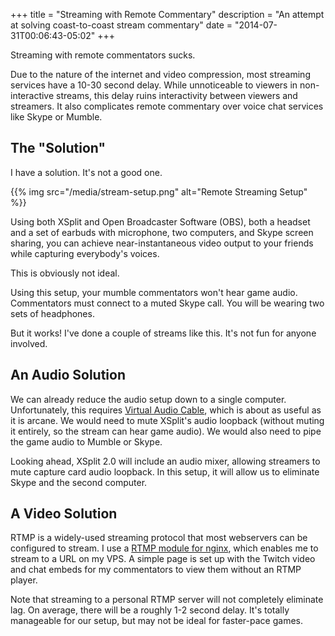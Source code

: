 +++
title = "Streaming with Remote Commentary"
description = "An attempt at solving coast-to-coast stream commentary"
date = "2014-07-31T00:06:43-05:02"
+++

Streaming with remote commentators sucks.

Due to the nature of the internet and video compression, most streaming services have a 10-30 second delay. While unnoticeable to viewers in non-interactive streams, this delay ruins interactivity between viewers and streamers. It also complicates remote commentary over voice chat services like Skype or Mumble.

## The "Solution"

I have a solution. It's not a good one.

{{% img src="/media/stream-setup.png" alt="Remote Streaming Setup" %}}

Using both XSplit and Open Broadcaster Software (OBS), both a headset and a set of earbuds with microphone, two computers, and Skype screen sharing, you can achieve near-instantaneous video output to your friends while capturing everybody's voices.

This is obviously not ideal.

Using this setup, your mumble commentators won't hear game audio. Commentators must connect to a muted Skype call. You will be wearing two sets of headphones.

But it works! I've done a couple of streams like this. It's not fun for anyone involved.

## An Audio Solution

We can already reduce the audio setup down to a single computer. Unfortunately, this requires [Virtual Audio Cable](http://software.muzychenko.net/eng/vac.htm), which is about as useful as it is arcane. We would need to mute XSplit's audio loopback (without muting it entirely, so the stream can hear game audio). We would also need to pipe the game audio to Mumble or Skype.

Looking ahead, XSplit 2.0 will include an audio mixer, allowing streamers to mute capture card audio loopback. In this setup, it will allow us to eliminate Skype and the second computer.

## A Video Solution

RTMP is a widely-used streaming protocol that most webservers can be configured to stream. I use a [RTMP module for nginx](https://github.com/arut/nginx-rtmp-module), which enables me to stream to a URL on my VPS. A simple page is set up with the Twitch video and chat embeds for my commentators to view them without an RTMP player.

Note that streaming to a personal RTMP server will not completely eliminate lag. On average, there will be a roughly 1-2 second delay. It's totally manageable for our setup, but may not be ideal for faster-pace games.
